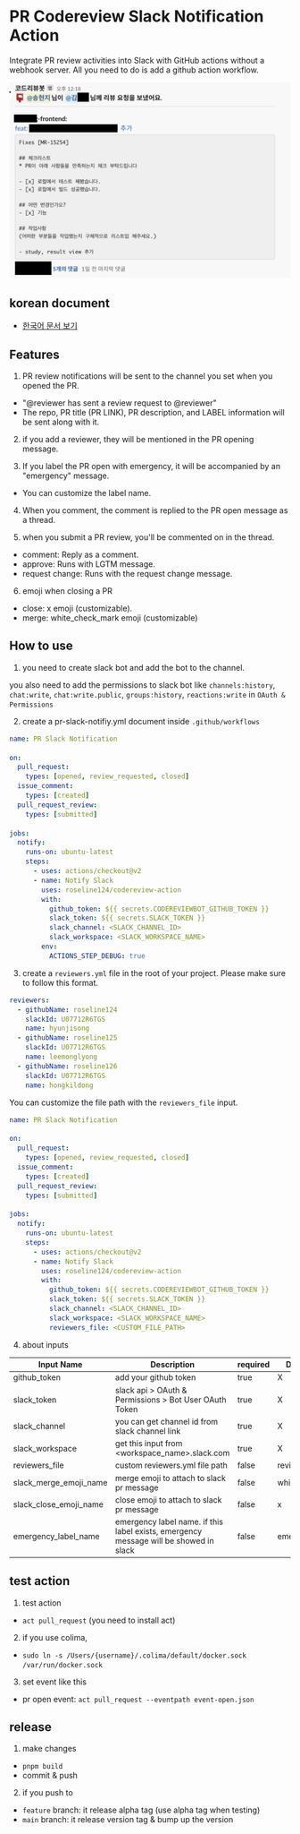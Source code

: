 # PR Codereview Slack Notification Action

Integrate PR review activities into Slack with GitHub actions without a webhook server. All you need to do is add a github action workflow.

![Preview Image](images/preview.png)

## korean document

- [한국어 문서 보기](KOREAN.md)

## Features

1. PR review notifications will be sent to the channel you set when you opened the PR.

- "@reviewer has sent a review request to @reviewer"
- The repo, PR title (PR LINK), PR description, and LABEL information will be sent along with it.

2. if you add a reviewer, they will be mentioned in the PR opening message.

3. If you label the PR open with emergency, it will be accompanied by an "emergency" message.

- You can customize the label name.

4. When you comment, the comment is replied to the PR open message as a thread.

5. when you submit a PR review, you'll be commented on in the thread.

- comment: Reply as a comment.
- approve: Runs with LGTM message.
- request change: Runs with the request change message.

6. emoji when closing a PR

- close: x emoji (customizable).
- merge: white_check_mark emoji (customizable)

## How to use

1. you need to create slack bot and add the bot to the channel.

you also need to add the permissions to slack bot like `channels:history`, `chat:write`, `chat:write.public`, `groups:history`, `reactions:write` in `OAuth & Permissions`

2. create a pr-slack-notifiy.yml document inside `.github/workflows`

```yml
name: PR Slack Notification

on:
  pull_request:
    types: [opened, review_requested, closed]
  issue_comment:
    types: [created]
  pull_request_review:
    types: [submitted]

jobs:
  notify:
    runs-on: ubuntu-latest
    steps:
      - uses: actions/checkout@v2
      - name: Notify Slack
        uses: roseline124/codereview-action
        with:
          github_token: ${{ secrets.CODEREVIEWBOT_GITHUB_TOKEN }}
          slack_token: ${{ secrets.SLACK_TOKEN }}
          slack_channel: <SLACK_CHANNEL_ID>
          slack_workspace: <SLACK_WORKSPACE_NAME>
        env:
          ACTIONS_STEP_DEBUG: true
```

3. create a `reviewers.yml` file in the root of your project. Please make sure to follow this format.

```yml
reviewers:
  - githubName: roseline124
    slackId: U07712R6TGS
    name: hyunjisong
  - githubName: roseline125
    slackId: U07712R6TGS
    name: leemonglyong
  - githubName: roseline126
    slackId: U07712R6TGS
    name: hongkildong
```

You can customize the file path with the `reviewers_file` input.

```yml
name: PR Slack Notification

on:
  pull_request:
    types: [opened, review_requested, closed]
  issue_comment:
    types: [created]
  pull_request_review:
    types: [submitted]

jobs:
  notify:
    runs-on: ubuntu-latest
    steps:
      - uses: actions/checkout@v2
      - name: Notify Slack
        uses: roseline124/codereview-action
        with:
          github_token: ${{ secrets.CODEREVIEWBOT_GITHUB_TOKEN }}
          slack_token: ${{ secrets.SLACK_TOKEN }}
          slack_channel: <SLACK_CHANNEL_ID>
          slack_workspace: <SLACK_WORKSPACE_NAME>
          reviewers_file: <CUSTOM_FILE_PATH>
```

4. about inputs

| Input Name             | Description                                                                           | required | Default Value    |
| ---------------------- | ------------------------------------------------------------------------------------- | -------- | ---------------- |
| github_token           | add your github token                                                                 | true     | X                |
| slack_token            | slack api > OAuth & Permissions > Bot User OAuth Token                                | true     | X                |
| slack_channel          | you can get channel id from slack channel link                                        | true     | X                |
| slack_workspace        | get this input from <workspace_name>.slack.com                                        | true     | X                |
| reviewers_file         | custom reviewers.yml file path                                                        | false    | reviewers.yml    |
| slack_merge_emoji_name | merge emoji to attach to slack pr message                                             | false    | white_check_mark |
| slack_close_emoji_name | close emoji to attach to slack pr message                                             | false    | x                |
| emergency_label_name   | emergency label name. if this label exists, emergency message will be showed in slack | false    | emergency        |

## test action

1. test action

- `act pull_request` (you need to install act)

2. if you use colima,

- `sudo ln -s /Users/{username}/.colima/default/docker.sock /var/run/docker.sock`

3. set event like this

- pr open event: `act pull_request --eventpath event-open.json`

## release

1. make changes

- `pnpm build`
- commit & push

2. if you push to

- `feature` branch: it release alpha tag (use alpha tag when testing)
- `main` branch: it release version tag & bump up the version
